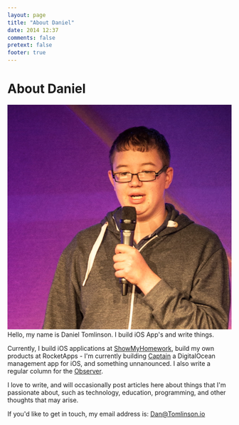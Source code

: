 ```yaml
---
layout: page
title: "About Daniel"
date: 2014 12:37
comments: false
pretext: false
footer: true
---
```


# About Daniel

<img src="/assets/images/profile.jpg" class="profile" draggable='false' />
Hello, my name is Daniel Tomlinson. I build iOS App's and write things. 

Currently, I build iOS applications at [ShowMyHomework](http://showmyhomework.co.uk), build my own products at RocketApps - I'm currently building [Captain](http://twitter.com/GetCaptain) a DigitalOcean management app for iOS, and something unnanounced. I also write a regular column for the [Observer](http://observer.theguardian.com).

I love to write, and will occasionally post articles here about things that I'm passionate about, such as technology, education, programming, and other thoughts that may arise.

If you'd like to get in touch, my email address is: [Dan@Tomlinson.io](mailto:Dan@Tomlinson.io)
